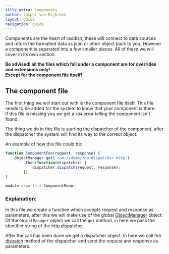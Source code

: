 ```yaml
---
title_extra: Components
author: Jasper van Rijbroek
layout: guide
navigation: guide
---
```


Components are the heart of raddish, these will connect to data sources and return the formatted data as json or other object back to you.
However a component is separated into a few smaller pieces. All of these we will cover in its own section.

<p class="warning">
    <strong>Be advised! all the files which fall under a component are for overrides and extensions only!</strong><br/>
    <strong>Except for the component file itself!</strong>
</p>

## The component file
The first thing we will start out with is the component file itself. This file needs to be added for the system to know that your component is there.  
If this file is missing you we get a ```404``` error telling the component isn't found.

The thing we do in this file is starting the dispatcher of the component, after the dispatcher the system will find its way to the correct object.

An example of how this file could be:

```javascript
function ComponentFoo(request, response) {
    ObjectManager.get('com://demo/foo.dispatcher.http')
        .then(function(dispatcher) {
            dispatcher.dispatch(request, response);
        });
}

module.exports = ComponentMenu;
```

### Explanation:  
In this file we create a function which accepts request and response as parameters,
after this we will make use of the global [ObjectManager](/api/raddish/object/manager.html) object.  
Of the ```ObjectManager``` object we call the ```get``` method, in here we pass the identifier string of the http dispatcher.

After the call has been done we get a dispatcher object. In here we call the [dispatch](/api/raddish/classes/AbstractDispatcher.html#method_dispatch) method of the dispatcher and send the request and response as parameters.